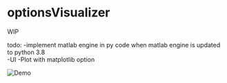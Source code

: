 # optionsVisualizer

WIP 

todo:
-implement matlab engine in py code when matlab engine is updated to python 3.8  
-UI
-Plot with matplotlib option

![Demo](https://i.imgur.com/E5PQr3M.png)
